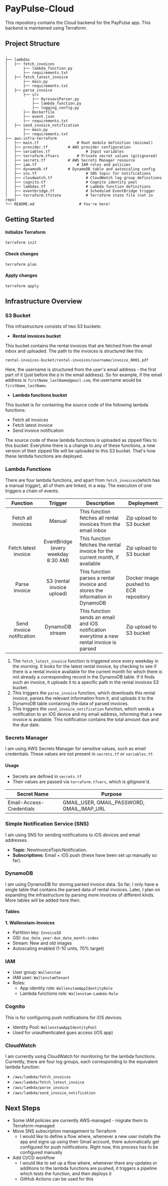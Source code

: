 # PayPulse-Cloud
This repository contains the Cloud backend for the PayPulse app. This backend is maintained using Terraform.

## Project Structure
```
.
├── lambdas
│   ├── fetch_invoices	
│       ├── lambda_function.py
│       ├── requirements.txt
│   ├── fetch_latest_invoice
│       ├── main.py
│       ├── requirements.txt
│   ├── parse_invoice
│       ├── src
│           ├── HyresaviParser.py
│           ├── lambda_function.py
│           ├── logging_config.py
│       ├── Dockerfile
│       ├── event.json
│       ├── requirements.txt
│   ├── send_invoice_notification
│       ├── main.py
│       ├── requirements.txt
├── aws-infra-terraform
│   ├── main.tf			        # Root module definition (minimal)
│   ├── provider.tf			# AWS provider configuration
│   ├── variables.tf		        # Input variables
│   ├── terraform.tfvars		# Private secret values (gitignored)
│   ├── secrets.tf			# AWS Secrets Manager resource
│   ├── iam.tf			        # IAM roles and policies
│   ├── dynamodb.tf			# DynamoDB table and autoscaling config
│   ├── sns.tf                   	# SNS topic for notifications
│   ├── cloudwatch.tf            	# CloudWatch log group definitions
│   ├── cognito.tf               	# Cognito identity pool
│   ├── lambdas.tf               	# Lambda function definitions
│   ├── eventbridge.tf           	# Scheduled EventBridge trigger
│   ├── terraform.tfstate        	# Terraform state file (not in repo)
└── README.md                	 # You're here!
````

## Getting Started

#### Initialize Terraform 

```
terraform init
```

#### Check changes
```
terraform plan
```

#### Apply changes
```
terraform apply
```

## Infrastructure Overview

### S3 Bucket
This infrastructure consists of two S3 buckets:

- **Rental invoices bucket**

This bucket contains the rental invoices that are fetched from the email inbox and uploaded. The path to the invoices is structured like this:
```
rental-invoices-bucket/rental-invoices/username/invoice_0001.pdf
```

Here, the username is structured from the user's email address - the first part of it (just before the `@` in the email address).
So for example, if the email address is `firstName_lastName@gmail.com`, the username would be `firstName_lastName`.

- **Lambda functions bucket**

This bucket is for containing the source code of the following lambda functions:
- Fetch all invoices
- Fetch latest invoice
- Send invoice notification

The source code of these lambda functions is uploaded as zipped files to this bucket. 
Everytime there is a change to any of these functions, a new version of their zipped file will be uploaded to this S3 bucket. 
That's how these lambda functions are deployed.

### Lambda Functions

There are four lambda functions, and apart from `fetch_invoices`(which has a manual trigger), all of them are linked, in a way. The execution of one triggers a chain of events.

| Function | Trigger | Description | Deployment |
| :-------------: | :-------: | ------- | ------- |
| Fetch all invoices  | Manual | This function fetches all rental invoices from the email inbox | Zip upload to S3 bucket |
| Fetch latest invoice | EventBridge (every weekday 8:30 AM) | This function fetches the rental invoice for the current month, if available | Zip upload to S3 bucket |
| Parse invoice | S3 (rental invoice upload) | This function parses a rental invoice and stores the information in DynamoDB | Docker image pushed to ECR repository |
| Send invoice notification | DynamoDB stream | This function sends an email and iOS notification everytime a new rental invoice is parsed | Zip upload to S3 bucket |

1. The `fetch_latest_invoice` function is triggered once every weekday in the morning. It looks for the latest rental invoice, by checking to see if there is a rental invoice available for the current month for which there is not already a corresponding record in the DynamoDB table. If it finds such an invoice, it uploads it to a specific path in the rental invoices S3 bucket. 
2. This triggers the `parse_invoice` function, which downloads this rental invoice, parses the relevant information from it, and uploads it to the DynamoDB table containing the data of parsed invoices.
3. This triggers the `send_invoice_notification` function, which sends a notification to an iOS device and my email address, informing that a new invoice is available. This notification contains the total amount due and the due date.

### Secrets Manager

I am using AWS Secrets Manager for sensitive values, such as email credentials. These values are not present in `secrets.tf` or `variables.tf`.

#### Usage
- Secrets are defined in `secrets.tf`
- Their values are passed via `terraform.tfvars`, which is gitignore'd.

| Secret Name | Purpose |
| ----------- | ------- |
| Email-Access-Credentials  | GMAIL_USER, GMAIL_PASSWORD, GMAIL_IMAP_URL |

### Simple Notification Service (SNS)

I am using SNS for sending notifications to iOS devices and email addresses. 
- **Topic**: NewInvoiceTopicNotification.
- **Subscriptions**: Email + iOS push (these have been set up manually so far).

### DynamoDB

I am using DynamoDB for storing parsed invoice data. So far, I only have a single table that contains the parsed data of rental invoices. 
Later, I plan on expanding the infrastructure by parsing more invoices of different kinds. More tables will be added here then.

#### Tables
**1. Wallenstam-Invoices**
- Partition key: `InvoiceID`
- GSI: `due_date_year-due_date_month-index`
- Stream: New and old images
- Autoscaling enabled (1-10 units, 70% target)

### IAM

- User group: `Wallenstam`
- IAM user: `WallenstamTenant`
- Roles:
    - App identity role: `WallenstamAppIdentityRole`
    - Lambda functions role: `Wallenstam-Lambda-Role`

### Cognito

This is for configuring push notifications for iOS devices.
- Identity Pool: `WallenstamAppIdentityPool`
- Used for unauthenticated gues access (iOS app)

### CloudWatch
I am currently using CloudWatch for monitoring for the lambda functions. Currently, there are four log groups, each corresponding to the equivalent lambda function:
- `/aws/lambda/fetch_invoices`
- `/aws/lambda/fetch_latest_invoice`
- `/aws/lambda/parse_invoice`
- `/aws/lambda/send_invoice_notification`

## Next Steps
- Some IAM policies are currently AWS-managed - migrate them to Terraform-managed
- Move SNS subscription management to Terraform
    - I would like to define a flow where, whenever a new user installs the app and signs up using their Gmail account, there automatically get configured for push notifications. Right now, this process has to be configured manually
- Add CI/CD workflow
    - I would like to set up a flow where, whenever there any updates or additions to the lambda functions are pushed, it triggers a pipeline which tests the function, and then deploys it
    - GitHub Actions can be used for this